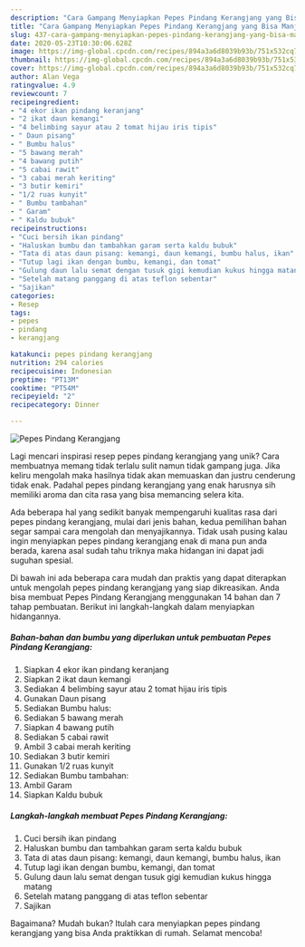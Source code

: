 ```yaml
---
description: "Cara Gampang Menyiapkan Pepes Pindang Kerangjang yang Bisa Manjain Lidah"
title: "Cara Gampang Menyiapkan Pepes Pindang Kerangjang yang Bisa Manjain Lidah"
slug: 437-cara-gampang-menyiapkan-pepes-pindang-kerangjang-yang-bisa-manjain-lidah
date: 2020-05-23T10:30:06.628Z
image: https://img-global.cpcdn.com/recipes/894a3a6d8039b93b/751x532cq70/pepes-pindang-kerangjang-foto-resep-utama.jpg
thumbnail: https://img-global.cpcdn.com/recipes/894a3a6d8039b93b/751x532cq70/pepes-pindang-kerangjang-foto-resep-utama.jpg
cover: https://img-global.cpcdn.com/recipes/894a3a6d8039b93b/751x532cq70/pepes-pindang-kerangjang-foto-resep-utama.jpg
author: Alan Vega
ratingvalue: 4.9
reviewcount: 7
recipeingredient:
- "4 ekor ikan pindang keranjang"
- "2 ikat daun kemangi"
- "4 belimbing sayur atau 2 tomat hijau iris tipis"
- " Daun pisang"
- " Bumbu halus"
- "5 bawang merah"
- "4 bawang putih"
- "5 cabai rawit"
- "3 cabai merah keriting"
- "3 butir kemiri"
- "1/2 ruas kunyit"
- " Bumbu tambahan"
- " Garam"
- " Kaldu bubuk"
recipeinstructions:
- "Cuci bersih ikan pindang"
- "Haluskan bumbu dan tambahkan garam serta kaldu bubuk"
- "Tata di atas daun pisang: kemangi, daun kemangi, bumbu halus, ikan"
- "Tutup lagi ikan dengan bumbu, kemangi, dan tomat"
- "Gulung daun lalu semat dengan tusuk gigi kemudian kukus hingga matang"
- "Setelah matang panggang di atas teflon sebentar"
- "Sajikan"
categories:
- Resep
tags:
- pepes
- pindang
- kerangjang

katakunci: pepes pindang kerangjang 
nutrition: 294 calories
recipecuisine: Indonesian
preptime: "PT13M"
cooktime: "PT54M"
recipeyield: "2"
recipecategory: Dinner

---
```



![Pepes Pindang Kerangjang](https://img-global.cpcdn.com/recipes/894a3a6d8039b93b/751x532cq70/pepes-pindang-kerangjang-foto-resep-utama.jpg)

Lagi mencari inspirasi resep pepes pindang kerangjang yang unik? Cara membuatnya memang tidak terlalu sulit namun tidak gampang juga. Jika keliru mengolah maka hasilnya tidak akan memuaskan dan justru cenderung tidak enak. Padahal pepes pindang kerangjang yang enak harusnya sih memiliki aroma dan cita rasa yang bisa memancing selera kita.



Ada beberapa hal yang sedikit banyak mempengaruhi kualitas rasa dari pepes pindang kerangjang, mulai dari jenis bahan, kedua pemilihan bahan segar sampai cara mengolah dan menyajikannya. Tidak usah pusing kalau ingin menyiapkan pepes pindang kerangjang enak di mana pun anda berada, karena asal sudah tahu triknya maka hidangan ini dapat jadi suguhan spesial.


Di bawah ini ada beberapa cara mudah dan praktis yang dapat diterapkan untuk mengolah pepes pindang kerangjang yang siap dikreasikan. Anda bisa membuat Pepes Pindang Kerangjang menggunakan 14 bahan dan 7 tahap pembuatan. Berikut ini langkah-langkah dalam menyiapkan hidangannya.

<!--inarticleads1-->

##### Bahan-bahan dan bumbu yang diperlukan untuk pembuatan Pepes Pindang Kerangjang:

1. Siapkan 4 ekor ikan pindang keranjang
1. Siapkan 2 ikat daun kemangi
1. Sediakan 4 belimbing sayur atau 2 tomat hijau iris tipis
1. Gunakan  Daun pisang
1. Sediakan  Bumbu halus:
1. Sediakan 5 bawang merah
1. Siapkan 4 bawang putih
1. Sediakan 5 cabai rawit
1. Ambil 3 cabai merah keriting
1. Sediakan 3 butir kemiri
1. Gunakan 1/2 ruas kunyit
1. Sediakan  Bumbu tambahan:
1. Ambil  Garam
1. Siapkan  Kaldu bubuk




<!--inarticleads2-->

##### Langkah-langkah membuat Pepes Pindang Kerangjang:

1. Cuci bersih ikan pindang
1. Haluskan bumbu dan tambahkan garam serta kaldu bubuk
1. Tata di atas daun pisang: kemangi, daun kemangi, bumbu halus, ikan
1. Tutup lagi ikan dengan bumbu, kemangi, dan tomat
1. Gulung daun lalu semat dengan tusuk gigi kemudian kukus hingga matang
1. Setelah matang panggang di atas teflon sebentar
1. Sajikan




Bagaimana? Mudah bukan? Itulah cara menyiapkan pepes pindang kerangjang yang bisa Anda praktikkan di rumah. Selamat mencoba!
